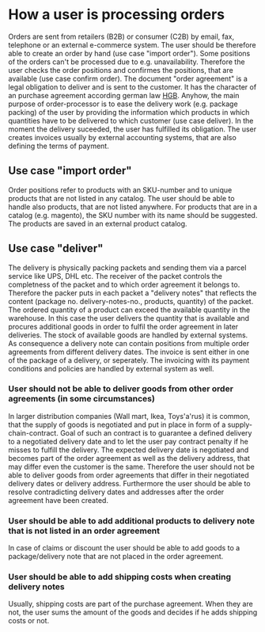 # How a user is processing orders
Orders are sent from retailers (B2B) or consumer (C2B) by email, fax, telephone or an external e-commerce system. The user should be therefore able to create an order by hand (use case "import order"). Some positions of the orders can't be processed due to e.g. unavailability. Therefore the user checks the order positions and confirmes the positions, that are available (use case confirm order). The document "order agreement" is a legal obligation to deliver and is sent to the customer. It has the character of an purchase agreement according german law [HGB](https://dejure.org/gesetze/BGB/433.html). Anyhow, the main purpose of order-processor is to ease the delivery work (e.g. package packing) of the user by providing the information which products in which quantities have to be delivered to which customer (use case deliver). In the moment the delivery suceeded, the user has fulfilled its obligation. The user creates invoices usually by external accounting systems, that are also defining the terms of payment.

## Use case "import order"
Order positions refer to products with an SKU-number and to unique products that are not listed in any catalog. The user should be able to handle also products, that are not listed anywhere. For products that are in a catalog (e.g. magento), the SKU number with its name should be suggested. The products are saved in an external product catalog.

## Use case "deliver"
The delivery is physically packing packets and sending them via a parcel service like UPS, DHL etc. The receiver of the packet controls the completness of the packet and to which order agreement it belongs to. Therefore the packer puts in each packet a "delivery notes" that reflects the content (package no. delivery-notes-no., products, quantity) of the packet. 
The ordered quantity of a product can exceed the available quantity in the warehouse. In this case the user delivers the quantity that is available and procures additional goods in order to fulfil the order agreement in later deliveries. The stock of available goods are handled by external systems. As consequence a delivery note can contain positions from multiple order agreements from different delivery dates. The invoice is sent either in one of the package of a delivery, or seperately. The invoicing with its payment conditions and policies are handled by external system as well.

### User should not be able to deliver goods from other order agreements (in some circumstances)
In larger distribution companies (Wall mart, Ikea, Toys'a'rus) it is common, that the supply of goods is negotiated and put in place in form of a supply-chain-contract. Goal of such an contract is to guarantee a defined delivery to a negotiated delivery date and to let the user pay contract penalty if he misses to fulfill the delivery. The expected delivery date is negotiated and becomes part of the order agreement as well as the delivery address, that may differ even the customer is the same. Therefore the user should not be able to deliver goods from order agreements that differ in their negotiated delivery dates or delivery address. Furthermore the user should be able to resolve contradicting delivery dates and addresses after the order agreement have been created.

### User should be able to add additional products to delivery note that is not listed in an order agreement
In case of claims or discount the user should be able to add goods to a package/delivery note that are not placed in the order agreement.

### User should be able to add shipping costs when creating delivery notes
Usually, shipping costs are part of the purchase agreement. When they are not, the user sums the amount of the goods and decides if he adds shipping costs or not.
